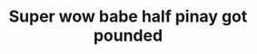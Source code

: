 ---
layout: post
title: Super wow babe half pinay got pounded
duration: '09:43'
view: 162
rate: 2
video: 'https://flashservice.xvideos.com/embedframe/20415989'
category: 
 - beautiful
 - pinay
 - pov
 - student
tags: 
 - ass
 - blowjob
 - booty
 - butt
 - dila
 - flawless
 - fucked
 - jackpot
 - kumpare
 - lot-booty
 - mokong
 - muse
 - nagparaos
 - ontop
 - phat-ass
 - pinay-sex
 - sala
priority: 0.9
changefreq: daily
---
